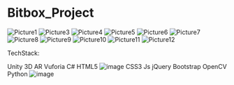 # Bitbox_Project

![Picture1](https://user-images.githubusercontent.com/75447439/112628308-bdf2bc00-8e58-11eb-9031-a95cece34b6e.png)
![Picture3](https://user-images.githubusercontent.com/75447439/112628331-c64af700-8e58-11eb-8c05-b8347fab303a.png)
![Picture4](https://user-images.githubusercontent.com/75447439/112628345-cb0fab00-8e58-11eb-8f75-59dc796268a7.png)
![Picture5](https://user-images.githubusercontent.com/75447439/112628371-d2cf4f80-8e58-11eb-822d-7f3ebaf89fea.png)
![Picture6](https://user-images.githubusercontent.com/75447439/112628375-d662d680-8e58-11eb-9574-059beccab417.png)
![Picture7](https://user-images.githubusercontent.com/75447439/112628394-dc58b780-8e58-11eb-8f53-c902c0091249.png)
![Picture8](https://user-images.githubusercontent.com/75447439/112628409-e11d6b80-8e58-11eb-8622-9a8bb72c9bdd.png)
![Picture9](https://user-images.githubusercontent.com/75447439/112628427-e4b0f280-8e58-11eb-9481-1102c8475a12.png)
![Picture10](https://user-images.githubusercontent.com/75447439/112628436-e8dd1000-8e58-11eb-87c0-3422d1e12522.png)
![Picture11](https://user-images.githubusercontent.com/75447439/112628452-eda1c400-8e58-11eb-802e-e8da0ec2228c.png)
![Picture12](https://user-images.githubusercontent.com/75447439/112628463-f09cb480-8e58-11eb-9d32-1b82df4e6594.png)


TechStack:

Unity 3D
AR
Vuforia
C#
HTML5
![image](https://user-images.githubusercontent.com/75447439/112628912-99e3aa80-8e59-11eb-806f-a91ea79e6780.png)
CSS3
Js
jQuery
Bootstrap
OpenCV
Python
![image](https://user-images.githubusercontent.com/75447439/112628943-a5cf6c80-8e59-11eb-9e92-f4ea9fb1f930.png)
